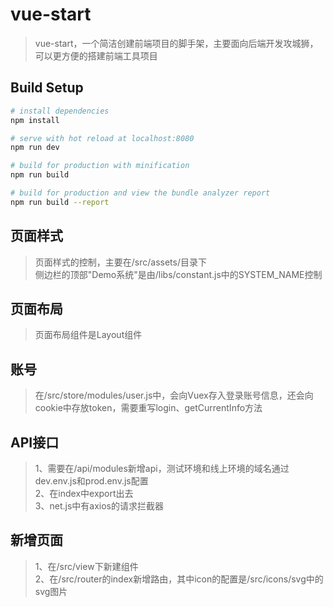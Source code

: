 # vue-start

> vue-start，一个简洁创建前端项目的脚手架，主要面向后端开发攻城狮，可以更方便的搭建前端工具项目

## Build Setup

``` bash
# install dependencies
npm install

# serve with hot reload at localhost:8080
npm run dev

# build for production with minification
npm run build

# build for production and view the bundle analyzer report
npm run build --report
```

## 页面样式
> 页面样式的控制，主要在/src/assets/目录下<br>
> 侧边栏的顶部"Demo系统"是由/libs/constant.js中的SYSTEM_NAME控制<br>

## 页面布局
> 页面布局组件是Layout组件 <br>   

## 账号
> 在/src/store/modules/user.js中，会向Vuex存入登录账号信息，还会向cookie中存放token，需要重写login、getCurrentInfo方法

## API接口
> 1、需要在/api/modules新增api，测试环境和线上环境的域名通过dev.env.js和prod.env.js配置<br>
> 2、在index中export出去</br>
> 3、net.js中有axios的请求拦截器

## 新增页面
> 1、在/src/view下新建组件<br>
> 2、在/src/router的index新增路由，其中icon的配置是/src/icons/svg中的svg图片


